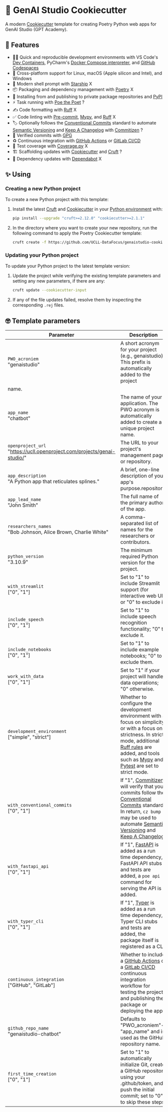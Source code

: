 # 🍪 GenAI Studio Cookiecutter

A modern [Cookiecutter](https://github.com/cookiecutter/cookiecutter) template for creating Poetry Python web apps for GenAI Studio (GPT Academy).

## 🎁 Features

- 🧑‍💻 Quick and reproducible development environments with VS Code's [Dev Containers](https://code.visualstudio.com/docs/devcontainers/containers), PyCharm's [Docker Compose interpreter](https://www.jetbrains.com/help/pycharm/using-docker-compose-as-a-remote-interpreter.html#docker-compose-remote), and [GitHub Codespaces](https://github.com/features/codespaces)
- 🌈 Cross-platform support for Linux, macOS (Apple silicon and Intel), and Windows 
- 🐚 Modern shell prompt with [Starship](https://github.com/starship/starship) X
- 📦 Packaging and dependency management with [Poetry](https://github.com/python-poetry/poetry) X
- 🚚 Installing from and publishing to private package repositories and [PyPI](https://pypi.org/)
- ⚡️ Task running with [Poe the Poet](https://github.com/nat-n/poethepoet) ?
- ✍️ Code formatting with [Ruff](https://github.com/charliermarsh/ruff) X
- ✅ Code linting with [Pre-commit](https://pre-commit.com/), [Mypy](https://github.com/python/mypy), and [Ruff](https://github.com/charliermarsh/ruff) X
- 🏷 Optionally follows the [Conventional Commits](https://www.conventionalcommits.org/) standard to automate [Semantic Versioning](https://semver.org/) and [Keep A Changelog](https://keepachangelog.com/) with [Commitizen](https://github.com/commitizen-tools/commitizen) ?
- 💌 Verified commits with [GPG](https://gnupg.org/)
- ♻️ Continuous integration with [GitHub Actions](https://docs.github.com/en/actions) or [GitLab CI/CD](https://docs.gitlab.com/ee/ci/)
- 🧪 Test coverage with [Coverage.py](https://github.com/nedbat/coveragepy) X
- 🏗 Scaffolding updates with [Cookiecutter](https://github.com/cookiecutter/cookiecutter) and [Cruft](https://github.com/cruft/cruft) ?
- 🧰 Dependency updates with [Dependabot](https://docs.github.com/en/code-security/supply-chain-security/keeping-your-dependencies-updated-automatically/about-dependabot-version-updates) X

## ✨ Using

### Creating a new Python project

To create a new Python project with this template:

1. Install the latest [Cruft](https://github.com/cruft/cruft) and [Cookiecutter](https://github.com/cookiecutter/cookiecutter) in your [Python environment](https://github.com/pyenv/pyenv-virtualenv) with:

   ```sh
   pip install --upgrade "cruft>=2.12.0" "cookiecutter>=2.1.1"
   ```

2. In the directory where you want to create your new repository, run the following command to apply the Poetry Cookiecutter template:

   ```sh
   cruft create -f https://github.com/UCLL-DataFocus/genaistudio-cookiecutter
   ```

### Updating your Python project

To update your Python project to the latest template version:

1. Update the project while verifying the existing template parameters and setting any new parameters, if there are any:

   ```sh
   cruft update --cookiecutter-input
   ```

2. If any of the file updates failed, resolve them by inspecting the corresponding `.rej` files.

## 🤓 Template parameters

| Parameter                                                                 | Description                                                                                                                                                                                                                                                                                                                           |
| ------------------------------------------------------------------------- | ------------------------------------------------------------------------------------------------------------------------------------------------------------------------------------------------------------------------------------------------------------------------------------------------------------------------------------- |
| `PWO_acroniem` <br> "genaistudio"                     | 	A short acronym for your project (e.g., genaistudio). This prefix is automatically added to the project
name.                                                                                                                                                                                                                                                      |
| `app_name` <br> "chatbot"                                  | The name of your application. The PWO acronym is automatically added to create a unique project name.                                                                                                                               |
| `openproject_url` <br> "https://ucll.openproject.com/projects/genai-studio/"   | The URL to your project's management page or repository.                                                                                                                                                                                                                                                                                             |
| `app_description` <br> "A Python app that reticulates splines."         | A brief, one-line description of your app's purpose.repository.                                                                                                                                                                                                                                                                                                  |
| `app_lead_name` <br> "John Smith"                                           | The full name of the primary author of the app.                                                                                                                                                                                                                                                                                   |
| `researchers_names` <br> "Bob Johnson, Alice Brown, Charlie White"                                | A comma-separated list of names for the researchers or contributors.                                                                                                                                                                                                                                                                             |
| `python_version` <br> "3.10.9"                                              | The minimum required Python version for the project.                                                                                                                                                                                                                                                                                 |
| `with_streamlit` <br> ["0", "1"]                                   | Set to "1" to include Streamlit support (for interactive web UI) or "0" to exclude it.                                                                                                                                                                                                                                                                             |
| `include_speech` <br> ["0", "1"]                                         | Set to "1" to include speech recognition functionality; "0" to exclude it.                                                                                                                                                                                                                                                                         |
| `include_notebooks` <br> ["0", "1"]                                           | Set to "1" to include example notebooks; "0" to exclude them.                                                                                                                                                                                                                                                                         |
| `work_with_data` <br> ["0", "1"]                                             | Set to "1" if your project will handle data operations; "0" otherwise.                                                                                                                                                                                                                                                                            |
| `development_environment` <br> ["simple", "strict"]                       | Whether to configure the development environment with a focus on simplicity or with a focus on strictness. In strict mode, additional [Ruff rules](https://docs.astral.sh/ruff/rules/) are added, and tools such as [Mypy](https://github.com/python/mypy) and [Pytest](https://github.com/pytest-dev/pytest) are set to strict mode. |
| `with_conventional_commits` <br> ["0", "1"]                               | If "1", [Commitizen](https://github.com/commitizen-tools/commitizen) will verify that your commits follow the [Conventional Commits](https://www.conventionalcommits.org/) standard. In return, `cz bump` may be used to automate [Semantic Versioning](https://semver.org/) and [Keep A Changelog](https://keepachangelog.com/).     |
| `with_fastapi_api` <br> ["0", "1"]                                        | If "1", [FastAPI](https://github.com/tiangolo/fastapi) is added as a run time dependency, FastAPI API stubs and tests are added, a `poe api` command for serving the API is added.                                                                                                                                                    |
| `with_typer_cli` <br> ["0", "1"]                                          | If "1", [Typer](https://github.com/tiangolo/typer) is added as a run time dependency, Typer CLI stubs and tests are added, the package itself is registered as a CLI.                                                                                                                                                                 |
| `continuous_integration` <br> ["GitHub", "GitLab"]                        | Whether to include a [GitHub Actions](https://docs.github.com/en/actions) or a [GitLab CI/CD](https://docs.gitlab.com/ee/ci/) continuous integration workflow for testing the project, and publishing the package or deploying the app.                                                                                               |
| `github_repo_name` <br> "genaistudio-chatbot"                                             | Defaults to "PWO_acroniem"-"app_name" and is used as the GitHub repository name.                                                                                                                                                                                                                                                                                      |
| `first_time_creation` <br> ["0", "1"]                                          | Set to "1" to automatically initialize Git, create a GitHub repository using your .github/token, and push the initial commit; set to "0" to skip these steps.                                                                                                                                                                                                                                                                                     |